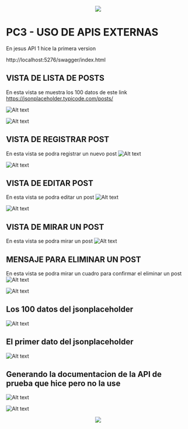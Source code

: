 <p align="center">
  <img src="https://user-images.githubusercontent.com/73097560/115834477-dbab4500-a447-11eb-908a-139a6edaec5c.gif">
</p>

# PC3 - USO DE APIS EXTERNAS

En jesus API 1 hice la primera version

http://localhost:5276/swagger/index.html

## VISTA DE LISTA DE POSTS
En esta vista se muestra los 100 datos de este link https://jsonplaceholder.typicode.com/posts/ 

![Alt text](image-2.png)

![Alt text](image-3.png)

## VISTA DE REGISTRAR POST
En esta vista se podra registrar un nuevo post
![Alt text](image-4.png)

![Alt text](image-5.png)

## VISTA DE EDITAR POST
En esta vista se podra editar un post
![Alt text](image-6.png)

![Alt text](image-7.png)
## VISTA DE MIRAR UN POST
En esta vista se podra mirar un post
![Alt text](image-8.png)

## MENSAJE PARA ELIMINAR UN POST
En esta vista se podra mirar un cuadro para confirmar el eliminar un post
![Alt text](image-9.png)

![Alt text](image-10.png)

## Los 100 datos del jsonplaceholder
![Alt text](image-11.png)

## El primer dato del jsonplaceholder
![Alt text](image-12.png)

## Generando la documentacion de la API de prueba que hice pero no la use
![Alt text](image-13.png)

![Alt text](image-14.png)

<p align="center">
  <img src="https://user-images.githubusercontent.com/73097560/115834477-dbab4500-a447-11eb-908a-139a6edaec5c.gif">
</p>
